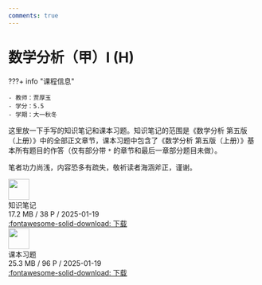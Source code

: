 ```yaml
---
comments: true
---
```


# 数学分析（甲）I (H)

???+ info "课程信息"

    - 教师：贾厚玉
    - 学分：5.5
    - 学期：大一秋冬

这里放一下手写的知识笔记和课本习题。知识笔记的范围是《数学分析 第五版（上册）》中的全部正文章节，课本习题中包含了《数学分析 第五版（上册）》基本所有题目的作答（仅有部分带 `*` 的章节和最后一章部分题目未做）。

笔者功力尚浅，内容恐多有疏失，敬祈读者海涵斧正，谨谢。

<div class="card file-block" markdown="1">
<div class="file-icon"><img src="/Note/assets/images/icons/pdf.svg" style="height: 3em;"></div>
<div class="file-body">
<div class="file-title">知识笔记</div>
<div class="file-meta">17.2 MB / 38 P / 2025-01-19</div>
</div>
<a class="down-button" target="_blank" href="/Note/assets/files/mathematics/mathematical_analysis_I_note.pdf" markdown="1">:fontawesome-solid-download: 下载</a>
</div>

<div class="card file-block" markdown="1">
<div class="file-icon"><img src="/Note/assets/images/icons/pdf.svg" style="height: 3em;"></div>
<div class="file-body">
<div class="file-title">课本习题</div>
<div class="file-meta">25.3 MB / 96 P / 2025-01-19</div>
</div>
<a class="down-button" target="_blank" href="/Note/assets/files/mathematics/mathematical_analysis_I_exercise.pdf" markdown="1">:fontawesome-solid-download: 下载</a>
</div>